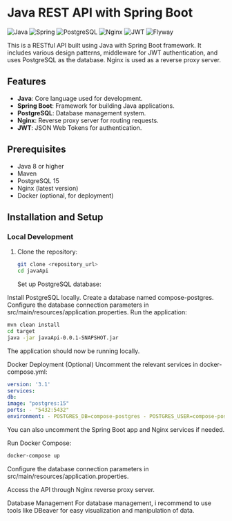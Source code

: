 # Java REST API with Spring Boot

![Java](https://img.shields.io/badge/Java-8+-orange.svg)
![Spring](https://img.shields.io/badge/Spring-5.0-green.svg)
![PostgreSQL](https://img.shields.io/badge/PostgreSQL-15-blue.svg)
![Nginx](https://img.shields.io/badge/Nginx-latest-brightgreen.svg)
![JWT](https://img.shields.io/badge/JWT-authentication-yellow.svg)
![Flyway](https://img.shields.io/badge/Flyway-migrations-red.svg)

This is a RESTful API built using Java with Spring Boot framework. It includes various design patterns, middleware for JWT authentication, and uses PostgreSQL as the database. Nginx is used as a reverse proxy server.

## Features

- **Java**: Core language used for development.
- **Spring Boot**: Framework for building Java applications.
- **PostgreSQL**: Database management system.
- **Nginx**: Reverse proxy server for routing requests.
- **JWT**: JSON Web Tokens for authentication.

## Prerequisites

- Java 8 or higher
- Maven
- PostgreSQL 15
- Nginx (latest version)
- Docker (optional, for deployment)

## Installation and Setup

### Local Development

1. Clone the repository:

   ```bash
   git clone <repository_url>
   cd javaApi
   ```
   Set up PostgreSQL database:

Install PostgreSQL locally.
Create a database named compose-postgres.
Configure the database connection parameters in src/main/resources/application.properties.
Run the application:

```bash
mvn clean install
cd target
java -jar javaApi-0.0.1-SNAPSHOT.jar
```
The application should now be running locally.

Docker Deployment (Optional)
Uncomment the relevant services in docker-compose.yml:

```yaml
version: '3.1'
services:
db:
image: "postgres:15"
ports: - "5432:5432"
environment: - POSTGRES_DB=compose-postgres - POSTGRES_USER=compose-postgres - POSTGRES_PASSWORD=compose-postgres
```
You can also uncomment the Spring Boot app and Nginx services if needed.

Run Docker Compose:

```bash
docker-compose up
```

Configure the database connection parameters in src/main/resources/application.properties.

Access the API through Nginx reverse proxy server.

Database Management
For database management, i recommend to use tools like DBeaver for easy visualization and manipulation of data.

